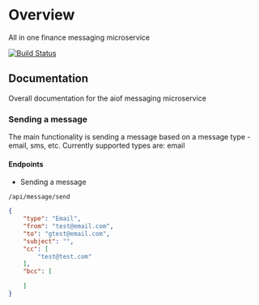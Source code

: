 # Overview

All in one finance messaging microservice

[![Build Status](https://dev.azure.com/gkamacharov/gkama-cicd/_apis/build/status/kamacharovs.aiof-messaging?branchName=main)](https://dev.azure.com/gkamacharov/gkama-cicd/_build/latest?definitionId=25&branchName=main)

## Documentation

Overall documentation for the aiof messaging microservice

### Sending a message

The main functionality is sending a message based on a message type - email, sms, etc. Currently supported types are: email

#### Endpoints

- Sending a message

`/api/message/send`

```json
{
    "type": "Email",
    "from": "test@email.com",
    "to": "gtest@email.com",
    "subject": "",
    "cc": [
        "test@test.com"
    ],
    "bcc": [

    ]
}
```
